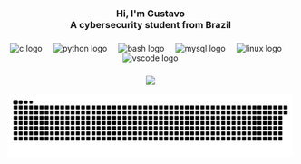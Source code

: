 <h3 align="center">Hi, I'm Gustavo<br>A cybersecurity student from Brazil</h3>

###

<div align="center">
  <img src="https://skillicons.dev/icons?i=c" height="40" alt="c logo"  />
  <img width="12" />
  <img src="https://skillicons.dev/icons?i=py" height="40" alt="python logo"  />
  <img width="12" />
  <img src="https://skillicons.dev/icons?i=bash" height="40" alt="bash logo"  />
  <img width="12" />
  <img src="https://skillicons.dev/icons?i=mysql" height="40" alt="mysql logo"  />
  <img width="12" />
  <img src="https://skillicons.dev/icons?i=linux" height="40" alt="linux logo"  />
  <img width="12" />
  <img src="https://skillicons.dev/icons?i=vscode" height="40" alt="vscode logo"  />
</div>

###

<div align="left">
</div>

###

<div align="center">
  <a href="https://tryhackme.com/p/Gusbtc" target="_blank">
  <img src="https://tryhackme-badges.s3.amazonaws.com/Gusbtc.png" />
  </a>  
</div>

<div align="center">
  
![snake gif](https://github.com/Gusbtc/Gusbtc/blob/output/github-snake-dark.svg)
</div>
